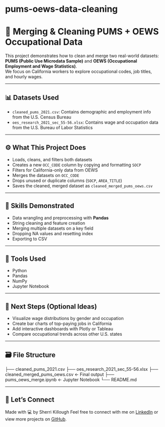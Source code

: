 # pums-oews-data-cleaning
# 🧹 Merging & Cleaning PUMS + OEWS Occupational Data

This project demonstrates how to clean and merge two real-world datasets:  
**PUMS (Public Use Microdata Sample)** and **OEWS (Occupational Employment and Wage Statistics)**.  
We focus on California workers to explore occupational codes, job titles, and hourly wages.

---

## 📊 Datasets Used

- `cleaned_pums_2021.csv`: Contains demographic and employment info from the U.S. Census Bureau
- `oes_research_2021_sec_55-56.xlsx`: Contains wage and occupation data from the U.S. Bureau of Labor Statistics

---

## ⚙️ What This Project Does

- Loads, cleans, and filters both datasets
- Creates a new `OCC_CODE` column by copying and formatting `SOCP`
- Filters for California-only data from OEWS
- Merges the datasets on `OCC_CODE`
- Drops unused or duplicate columns (`SOCP`, `AREA_TITLE`)
- Saves the cleaned, merged dataset as `cleaned_merged_pums_oews.csv`

---

## 🧠 Skills Demonstrated

- Data wrangling and preprocessing with **Pandas**
- String cleaning and feature creation
- Merging multiple datasets on a key field
- Dropping NA values and resetting index
- Exporting to CSV

---

## 🔧 Tools Used

- Python
- Pandas
- NumPy
- Jupyter Notebook

---

## 🚀 Next Steps (Optional Ideas)

- Visualize wage distributions by gender and occupation
- Create bar charts of top-paying jobs in California
- Add interactive dashboards with Plotly or Tableau
- Compare occupational trends across other U.S. states

---

## 🗃️ File Structure
├── cleaned_pums_2021.csv
├── oes_research_2021_sec_55-56.xlsx
├── cleaned_merged_pums_oews.csv  ← Final output
├── pums_oews_merge.ipynb         ← Jupyter Notebook
└── README.md

---

## 💬 Let’s Connect

Made with 💻 by Sherri Killough 
Feel free to connect with me on [LinkedIn](https://linkedin.com/in/sherrikillough) or view more projects on [GitHub](https://github.com/sherrimb).
